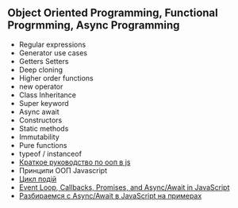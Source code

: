 ## Object Oriented Programming, Functional Progrmming, Async Programming
* Regular expressions
* Generator use cases
* Getters Setters
* Deep cloning
* Higher order functions
* new operator
* Class Inheritance
* Super keyword
* Async await
* Constructors
* Static methods
* Immutability
* Pure functions
* typeof / instanceof
* [Краткое руководство по ооп в js](https://medium.com/nuances-of-programming/%D0%BA%D1%80%D0%B0%D1%82%D0%BA%D0%BE%D0%B5-%D1%80%D1%83%D0%BA%D0%BE%D0%B2%D0%BE%D0%B4%D1%81%D1%82%D0%B2%D0%BE-%D0%BF%D0%BE-%D0%BE%D0%BE%D0%BF-%D0%B2-js-1f54f9d50067)
* Принципи ООП Javascript
* [Цикл подій](https://www.youtube.com/watch?v=8aGhZQkoFbQ)
* [Event Loop, Callbacks, Promises, and Async/Await in JavaScript](https://www.digitalocean.com/community/tutorials/understanding-the-event-loop-callbacks-promises-and-async-await-in-javascript)
* [Разбираемся с Async/Await в JavaScript на примерах](https://tproger.ru/translations/understanding-async-await-in-javascript/)
